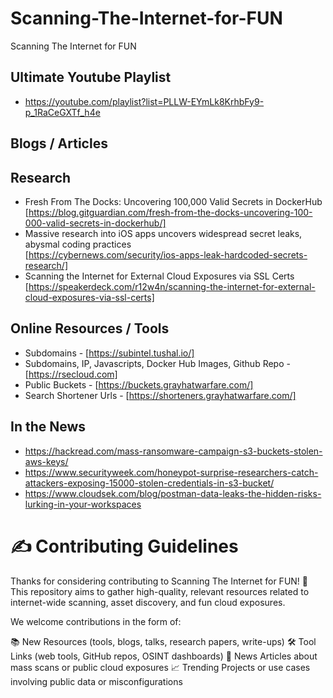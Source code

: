 # Scanning-The-Internet-for-FUN
Scanning The Internet for FUN

## Ultimate Youtube Playlist
- https://youtube.com/playlist?list=PLLW-EYmLk8KrhbFy9-p_1RaCeGXTf_h4e

## Blogs / Articles

## Research
- Fresh From The Docks: Uncovering 100,000 Valid Secrets in DockerHub</br>
  [https://blog.gitguardian.com/fresh-from-the-docks-uncovering-100-000-valid-secrets-in-dockerhub/]
- Massive research into iOS apps uncovers widespread secret leaks, abysmal coding practices</br>
  [https://cybernews.com/security/ios-apps-leak-hardcoded-secrets-research/]
- Scanning the Internet for External Cloud Exposures via SSL Certs</br>
  [https://speakerdeck.com/r12w4n/scanning-the-internet-for-external-cloud-exposures-via-ssl-certs]

## Online Resources / Tools
  - Subdomains - [https://subintel.tushal.io/]
  - Subdomains, IP, Javascripts, Docker Hub Images, Github Repo - [https://rsecloud.com]
  - Public Buckets - [https://buckets.grayhatwarfare.com/]
  - Search Shortener Urls - [https://shorteners.grayhatwarfare.com/]

## In the News
- https://hackread.com/mass-ransomware-campaign-s3-buckets-stolen-aws-keys/
- https://www.securityweek.com/honeypot-surprise-researchers-catch-attackers-exposing-15000-stolen-credentials-in-s3-bucket/
- https://www.cloudsek.com/blog/postman-data-leaks-the-hidden-risks-lurking-in-your-workspaces


# ✍️ Contributing Guidelines
Thanks for considering contributing to Scanning The Internet for FUN! 🎉
This repository aims to gather high-quality, relevant resources related to internet-wide scanning, asset discovery, and fun cloud exposures.

We welcome contributions in the form of:

📚 New Resources (tools, blogs, talks, research papers, write-ups)
🛠️ Tool Links (web tools, GitHub repos, OSINT dashboards)
📰 News Articles about mass scans or public cloud exposures
📈 Trending Projects or use cases involving public data or misconfigurations
